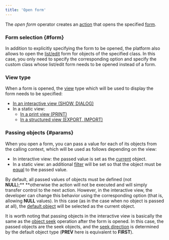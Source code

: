 ```yaml
---
title: 'Open form'
---
```


The *open form* operator creates an [action](Actions.md) that opens the specified [form](Forms.md).

### Form selection {#form}

In addition to explicitly specifying the form to be opened, the platform also allows to open the [list/edit](Interactive_view.md#edtClass) form for objects of the specified class. In this case, you only need to specify the corresponding option and specify the custom class whose list/edit form needs to be opened instead of a form.

### View type

When a form is opened, the [view](Form_views.md) type which will be used to display the form needs to be specified:

-   [In an interactive view (SHOW, DIALOG)](In_an_interactive_view_SHOW_DIALOG.md)
-   In a static view:
    -   [In a print view (PRINT)](In_a_print_view_PRINT.md)
    -   [In a structured view (EXPORT, IMPORT)](In_a_structured_view_EXPORT_IMPORT.md)

### Passing objects {#params}

When you open a form, you can pass a value for each of its objects from the calling context, which will be used as follows depending on the view:

-   In interactive view: the passed value is set as the [current](Form_structure.md#currentObject-broken) object.
-   In a static view: an additional [filter](Form_structure.md#filters) will be set so that the object must be [equal](Comparison_operators_=_....md) to the passed value.

By default, all passed values of objects must be defined (not **NULL**);** **otherwise the action will not be executed and will simply transfer control to the next action. However, in the interactive view, the developer can change this behavior using the corresponding option (that is, allowing **NULL** values). In this case (as in the case when no object is passed at all), the [default object](Interactive_view.md#defaultobject) will be selected as the current object. 

It is worth noting that passing objects in the interactive view is basically the same as the [object seek](Search_SEEK.md) operation after the form is opened. In this case, the passed objects are the seek objects, and the [seek direction](Search_SEEK.md#direction) is determined by the default object type (**PREV** here is equivalent to **FIRST**).
